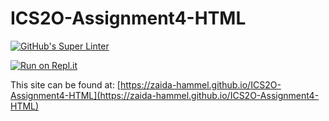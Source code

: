 # ICS2O-Assignment4-HTML

[![GitHub's Super Linter](https://github.com/zaida-hammel/ICS2O-Assignment4-HTML/workflows/GitHub's%20Super%20Linter/badge.svg)](https://github.com/zaida-hammel1/ICS2O-Assignment4-HTML/actions)

[![Run on Repl.it](https://repl.it/badge/github/zaida-hammel/ICS2O-Assignment4-HTML)](https://repl.it/github/zaida-hammel/ICS2O-Assignment4-HTML)

This site can be found at: [https://zaida-hammel.github.io/ICS2O-Assignment4-HTML](https://zaida-hammel.github.io/ICS2O-Assignment4-HTML)
